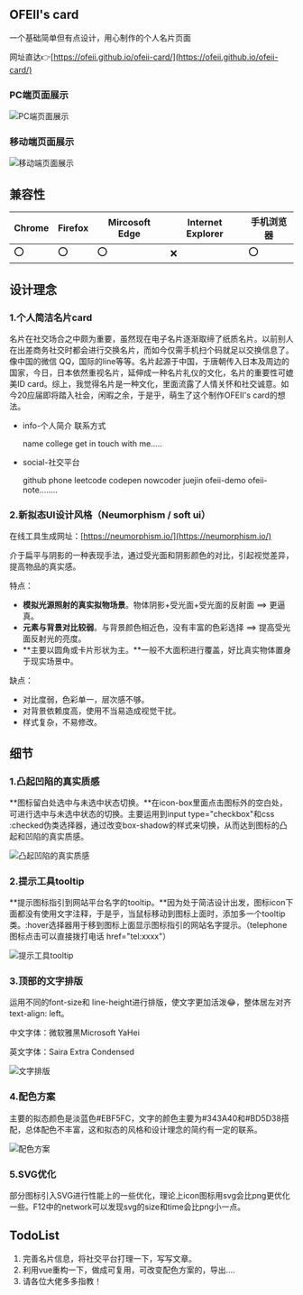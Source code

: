 ## OFEII's card

一个基础简单但有点设计，用心制作的个人名片页面

网址直达👉[https://ofeii.github.io/ofeii-card/](https://ofeii.github.io/ofeii-card/)

### PC端页面展示

![PC端页面展示](D:\ofeii-resume\images\pc-ofeii-card.png)

### 移动端页面展示

![移动端页面展示](D:\ofeii-resume\images\moblie-ofeii-card.png)

## 兼容性

| Chrome | Firefox | Mircosoft Edge | Internet Explorer | 手机浏览器 |
| ------ | ------- | -------------- | ----------------- | ---------- |
| ⭕      | ⭕       | ⭕              | ❌                 | ⭕          |

## 设计理念

### 1.个人简洁名片card

名片在社交场合之中颇为重要，虽然现在电子名片逐渐取缔了纸质名片。以前别人在出差商务社交时都会进行交换名片，而如今仅需手机扫个码就足以交换信息了。像中国的微信 QQ，国际的line等等。名片起源于中国，于唐朝传入日本及周边的国家，今日，日本依然重视名片，延伸成一种名片礼仪的文化，名片的重要性可媲美ID card。综上，我觉得名片是一种文化，里面流露了人情关怀和社交诚意。如今20应届即将踏入社会，闲暇之余，于是乎，萌生了这个制作OFEII's card的想法。

- info-个人简介 联系方式

  name college  get in touch with me.....

- social-社交平台

  github phone leetcode codepen nowcoder juejin  ofeii-demo ofeii-note........

#### 

### 2.新拟态UI设计风格（Neumorphism / soft ui）

在线工具生成网址：[https://neumorphism.io/](https://neumorphism.io/)

介于扁平与阴影的一种表现手法，通过受光面和阴影颜色的对比，引起视觉差异，提高物品的真实感。

特点：

- **模拟光源照射的真实拟物场景**。物体阴影+受光面+受光面的反射面 ==> 更逼真。
- **元素与背景对比较弱**。与背景颜色相近色，没有丰富的色彩选择 ==> 提高受光面反射光的亮度。
- **主要以圆角或卡片形状为主。**一般不大面积进行覆盖，好比真实物体置身于现实场景中。

缺点：

- 对比度弱，色彩单一，层次感不够。
- 对背景依赖度高，使用不当易造成视觉干扰。
- 样式复杂，不易修改。

## 细节



### 1.凸起凹陷的真实质感

**图标留白处选中与未选中状态切换。**在icon-box里面点击图标外的空白处，可进行选中与未选中状态的切换。主要运用到input type="checkbox"和css :checked伪类选择器，通过改变box-shadow的样式来切换，从而达到图标的凸起和凹陷的真实质感。



![凸起凹陷的真实质感](D:\ofeii-resume\images\mobile-ofeii-card-checkbox.png)

### 2.提示工具tooltip

**提示图标指引到网站平台名字的tooltip。**因为处于简洁设计出发，图标icon下面都没有使用文字注释，于是乎，当鼠标移动到图标上面时，添加多一个tooltip类。:hover选择器用于移到图标上面显示图标指引的网站名字提示。（telephone图标点击可以直接拨打电话 href="tel:xxxx"）

![提示工具tooltip](D:\ofeii-resume\images\moblie-ofeii-card-tooltip.png)





### 3.顶部的文字排版

运用不同的font-size和 line-height进行排版，使文字更加活泼😂，整体居左对齐text-align: left。

中文字体：微软雅黑Microsoft YaHei

英文字体：Saira Extra Condensed

![文字排版](D:\ofeii-resume\images\moblie-ofeii-card-info.png)

### 4.配色方案

主要的拟态颜色是淡蓝色#EBF5FC，文字的颜色主要为#343A40和#BD5D38搭配，总体配色不丰富，这和拟态的风格和设计理念的简约有一定的联系。

![配色方案](D:\ofeii-resume\images\ofeii-card-colors.png)

### 5.SVG优化

部分图标引入SVG进行性能上的一些优化，理论上icon图标用svg会比png更优化一些。F12中的network可以发现svg的size和time会比png小一点。

## TodoList

1. 完善名片信息，将社交平台打理一下，写写文章。
2. 利用vue重构一下，做成可复用，可改变配色方案的，导出....
3. 请各位大佬多多指教！


